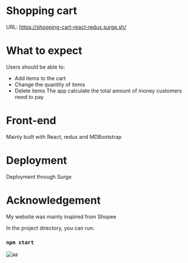 # Shopping cart
URL: https://shopping-cart-react-redux.surge.sh/

# What to expect
Users should be able to:
  - Add items to the cart
  - Change the quantity of items
  - Delete items
The app calculate the total amount of money customers need to pay

# Front-end
Mainly built with React, redux and MDBootstrap

# Deployment
Deployment through Surge

# Acknowledgement
My website was mainly inspired from Shopee

In the project directory, you can run:
### `npm start`

![aa](https://user-images.githubusercontent.com/81440768/172705173-63fc9c13-a040-43fd-adc8-0e5b6f65bb82.png)
